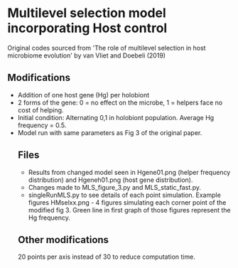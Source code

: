 # Multilevel selection model incorporating Host control

Original codes sourced from 'The role of multilevel selection in host microbiome evolution' by van Vliet and Doebeli (2019)

## Modifications

<ul>
  <li>Addition of one host gene (Hg) per holobiont</li>
  <li>2 forms of the gene: 0 = no effect on the microbe, 1 = helpers face no cost of helping.</li>
  <li>Initial condition: Alternating 0,1 in holobiont population. Average Hg frequency = 0.5.</li>
  <li>Model run with same parameters as Fig 3 of the original paper.</li>
<?ul>

## Files

<ul>
  <li> Results from changed model seen in Hgene01.png (helper frequency distribution) and Hgeneh01.png (host gene distribution). </li>
  <li>Changes made to MLS_figure_3.py and MLS_static_fast.py.</li>
  <li>singleRunMLS.py to see details of each point simulation. Example figures HMselxx.png - 4 figures simulating each corner point of the modified fig 3. Green line in first graph of those figures represent the Hg frequency.</li>
</ul>

## Other modifications

20 points per axis instead of 30 to reduce computation time.
